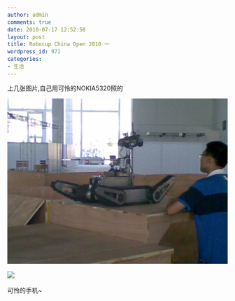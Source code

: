 ```yaml
---
author: admin
comments: true
date: 2010-07-17 12:52:50
layout: post
title: Robocup China Open 2010 一
wordpress_id: 971
categories:
- 生活
---
```


上几张图片,自己用可怜的NOKIA5320照的

![](/media/images/2010-07-17-robocup-china-open-2010-e4b880/20100717_003-1024x768.jpg)


![](/media/images/2010-07-17-robocup-china-open-2010-e4b880/20100717_0014-768x1024.jpg)


可怜的手机~

